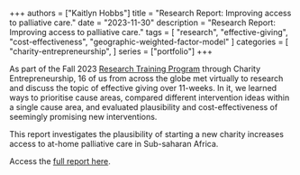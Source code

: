 +++
authors = ["Kaitlyn Hobbs"]
title = "Research Report: Improving access to palliative care."
date = "2023-11-30"
description = "Research Report: Improving access to palliative care."
tags = [
    "research",
    "effective-giving",
    "cost-effectiveness",
    "geographic-weighted-factor-model"
]
categories = [
    "charity-entrepreneurship",
]
series = ["portfolio"]
+++


As part of the Fall 2023 [Research Training Program](https://www.charityentrepreneurship.com/research-training-program) through Charity Entrepreneurship, 16 of us from across the globe met virtually to research and discuss the topic of effective giving over 11-weeks. In it, we learned ways to prioritise cause areas, compared different intervention ideas within a single cause area, and evaluated plausibility and cost-effectiveness of seemingly promising new interventions.

This report investigates the plausibility of starting a new charity increases access to at-home palliative care in Sub-saharan Africa.

Access the [full report here](https://drive.google.com/file/d/1YiLnuw5MBDYZrAdrfr1Qye8eykscfWVL/view?usp=drive_link).
